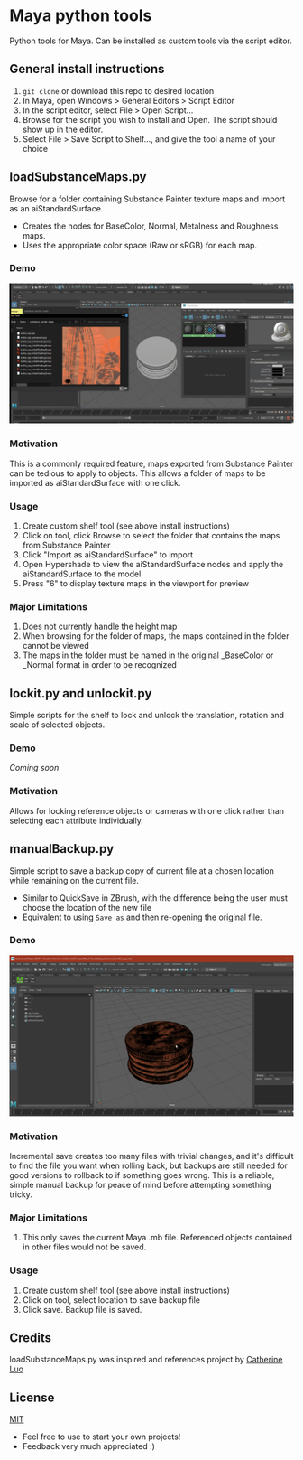 # Maya python tools
Python tools for Maya. Can be installed as custom tools via the script editor.

## General install instructions
1. `git clone` or download this repo to desired location
2. In Maya, open Windows > General Editors > Script Editor
3. In the script editor, select File > Open Script...
4. Browse for the script you wish to install and Open. The script should show up in the editor.
5. Select File > Save Script to Shelf..., and give the tool a name of your choice

## loadSubstanceMaps.py
Browse for a folder containing Substance Painter texture maps and import as an aiStandardSurface. 
* Creates the nodes for BaseColor, Normal, Metalness and Roughness maps. 
* Uses the appropriate color space (Raw or sRGB) for each map.

### Demo 
![Load substance maps demo](demos/load_maps_tool.gif)

### Motivation
This is a commonly required feature, maps exported from Substance Painter can be tedious to apply to objects. This allows a folder of maps to be imported as aiStandardSurface with one click.

### Usage
1. Create custom shelf tool (see above install instructions)
2. Click on tool, click Browse to select the folder that contains the maps from Substance Painter
3. Click "Import as aiStandardSurface" to import
4. Open Hypershade to view the aiStandardSurface nodes and apply the aiStandardSurface to the model
5. Press "6" to display texture maps in the viewport for preview

### Major Limitations
 1. Does not currently handle the height map
 2. When browsing for the folder of maps, the maps contained in the folder cannot be viewed
 3. The maps in the folder must be named in the original _BaseColor or _Normal format in order to be recognized

## lockit.py and unlockit.py
Simple scripts for the shelf to lock and unlock the translation, rotation and scale of selected objects.

### Demo
_Coming soon_

### Motivation
Allows for locking reference objects or cameras with one click rather than selecting each attribute individually.

## manualBackup.py
Simple script to save a backup copy of current file at a chosen location while remaining on the current file. 
* Similar to QuickSave in ZBrush, with the difference being the user must choose the location of the new file
* Equivalent to using `Save as` and then re-opening the original file.

### Demo 
![Back up demo](demos/backup_maya_shelf_tool.gif)

### Motivation
Incremental save creates too many files with trivial changes, and it's difficult to find the file you want when rolling back, but backups are still needed for good versions to rollback to if something goes wrong. This is a reliable, simple manual backup for peace of mind before attempting something tricky.

### Major Limitations
 1. This only saves the current Maya .mb file. Referenced objects contained in other files would not be saved.

### Usage
1. Create custom shelf tool (see above install instructions)
2. Click on tool, select location to save backup file
3. Click save. Backup file is saved.

## Credits
loadSubstanceMaps.py was inspired and references project by [Catherine Luo](linkedin.com/in/catluo)

## License
[MIT](https://opensource.org/licenses/MIT)

* Feel free to use to start your own projects!
* Feedback very much appreciated :)
